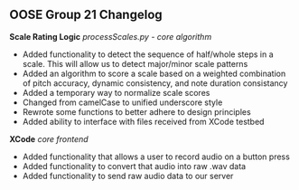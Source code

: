## OOSE Group 21 Changelog

**Scale Rating Logic** *processScales.py - core algorithm*
  - Added functionality to detect the sequence of half/whole steps in a scale. This will allow us to detect major/minor scale      patterns
  - Added an algorithm to score a scale based on a weighted combination of pitch accuracy, dynamic consistency, and note duration consistancy
  - Added a temporary way to normalize scale scores
  - Changed from camelCase to unified underscore style
  - Rewrote some functions to better adhere to design principles
  - Added ability to interface with files received from XCode testbed

**XCode** *core frontend*
  - Added functionality that allows a user to record audio on a button press
  - Added functionality to convert that audio into raw .wav data
  - Added functionality to send raw audio data to our server
